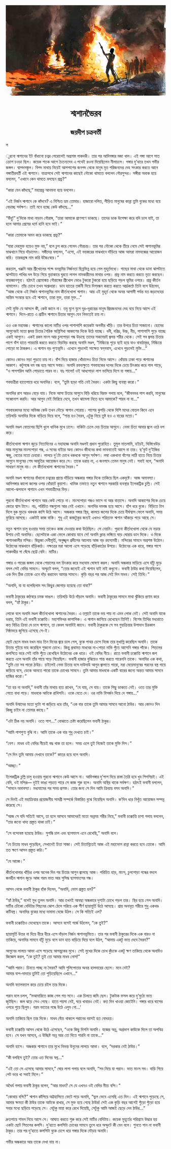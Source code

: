 <div align=center> <img src="../../metadata/images/rabibasariya/short-story:-শ্মশানভৈরব.jpg" align="center" ></div>
<h1 align=center> শ্মশানভৈরব</h1>
<h2 align=center>জয়দীপ চক্রবর্তী</h2>
প<br> <br>ুরনো শ্মশানের ইট বাঁধানো চত্বর পেরোলেই অপ্রশস্ত পাকদণ্ডী। তার পর আদিগঙ্গার মজা খাল। এই গঙ্গা আগে সাত ক্রোশ চওড়া ছিল। কয়েক শতক আগে চৈতন্যদেব এ পথেই রওনা দিয়েছিলেন নীলাচলে। গঙ্গার দু’ধারে তখন গভীর জঙ্গল। শ্বাপদসঙ্কুল। বিপদ মাথায় নিয়েই আশপাশের জনপদ থেকে মানুষ মৃত পরিজনদের দেহ সৎকার করতে আনে গঙ্গাতীরবর্তী এই শ্মশানে। যাত্রাপথে সেই শ্মশানের কাছেই নৌকো থামাতে বললেন গৌরসুন্দর। সঙ্গীরা অবাক হয়ে বললেন, “এখানে কেন থামতে বলছেন প্রভু?”<br> <br>“কারা যেন কাঁদছে,” মহাপ্রভু আনমনা হয়ে বললেন।<br> <br>“এই নির্জন শ্মশানে কে কাঁদবে? এ নিশ্চিত ভ্রম তোমার। হাজারো দলিত, পীড়িত মানুষের কান্না তুমি বুকের মধ্যে বয়ে বেড়াচ্ছ সর্বক্ষণ। তাই মনে হচ্ছে কেউ কাঁদছে...”<br> <br>“উঁহু!” দু’দিকে মাথা নাড়ান গৌরাঙ্গ, “তারা আমাকে প্রাণপণে ডাকছে। তাদের ডাক উপেক্ষা করে যদি চলে যাই, তা হলে আমার প্রেমের ধর্মে হানি হবে ভাই।”<br> <br>“কারা তোমাকে অমন করে ডাকছে প্রভু?”<br> <br>“যারা দেহমুক্ত হয়েও মুক্ত নয়,” বলে চুপ করে গেলেন গৌরচন্দ্র। তার পর নৌকো থেকে তীরে নেমে সেই শ্মশানভূমির মাঝখানে গিয়ে দাঁড়ালেন। সঙ্গীদের বললেন, “এসো, এই ভয়ঙ্করের মাঝখানে দাঁড়িয়ে আজ আমরা নামযজ্ঞের আয়োজন করি। তারকব্রহ্ম নাম করি উচ্চৈঃস্বরে।”<br> <br>করতাল, খঞ্জনি আর শ্রীখোলের শব্দে বনভূমির নির্জনতা ছিন্নভিন্ন হয়ে গেল মুহূর্তমধ্যে। গাছের মাথা থেকে ডানা ঝাপটাতে ঝাপটাতে পাখির দল উড়ে গিয়ে বৃত্তাকারে ঘুরতে লাগল নামকারীদের মাথার ওপর। প্রভু নাম করতে করতে নৃত্য করছেন। বাহ্যজ্ঞানশূন্য। হঠাৎই প্রেমোন্মত্ত গৌরাঙ্গের শ্রীখোল ভেঙে টুকরো টুকরো হয়ে ছড়িয়ে পড়ল ভূমির ওপরে। প্রভু কীর্তন থামালেন। তাঁর চোখে তখন অশ্রুধারা। ডান হাতের তর্জনী দিয়ে দিগ্‌বন্ধন করতে করতে আর্দ্রকণ্ঠে তিনি বলে উঠলেন, “আজ থেকে এই নির্জন শ্মশানভূমির নাম কীর্তনখোলা শ্মশান। আর এই মুহূর্ত থেকে অনন্ত আগামী পর্যন্ত যত জড়দেহের অন্তিম সংস্কার হবে এই শ্মশানে, তারা মুক্ত, তারা মুক্ত...”<br> <br>সেই মুক্তি যে আসলে কী, কেউ জানে না। তবু যুগে যুগে দূর-দূরান্তের মানুষ প্রিয়জনদের দেহ বয়ে নিয়ে আসে এই শ্মশানে। দিনে-রাতে এ প্রাচীন শ্মশানে চিতার আগুন যেন নিভতেই চায় না।<br> <br>এও এক মহাযজ্ঞ। শ্মশানের কালো মাটির ওপর পাশাপাশি কয়েকটা অগভীর খাঁড়ি। তার উপরে চিতা সাজানো। হোমের আগুনেরই মতো জ্বলন্ত চিতার গৈরিক অগ্নিশিখা আকাশের দিকে উঠে যাচ্ছে। ধনী, দরিদ্র, উচ্চ, নীচ, পাশাপাশি পুড়ে যাচ্ছে একই আগুনে। একই রকম মাংস আর চুলপোড়া গন্ধ উড়ছে তাদের সকলেরই জ্বলন্ত শরীর থেকে। সেই সব জ্বলন্ত চিতার পাশে বাঁশ হাতে পায়চারি করতে করতে বিড়বিড় করছে অনাদি মণ্ডল, “নিচ্চিন্তে পুড়ে ছাই হয়ে যাও বাবাঠাকুর, নিচ্চিন্তে পোড়ো মা ঠাকরুন। এ শ্মশান বড় পুণ্যভূমি। এখেনে পুড়লেই সাক্ষেত স্বগ্‌গবাস, এখেনে পুড়লেই মুক্তি...”<br> <br>কোনও কোনও মড়া পুড়তে চায় না। বাঁশ দিয়ে হাজার খোঁচালেও চিতা নিভে আসে। ধোঁয়ায় ঢাকা পড়ে শ্মশানের আকাশ। কটুগন্ধে দম বন্ধ হয়ে আসে সবার। অনাদি রক্তচক্ষুতে শববাহকের দলের দিকে চেয়ে চিৎকার করে গাল পাড়ে, “ও পাপশরিল আমি পোড়াতে পারব না। যাঃ শালো! ওই আধপোড়া লাশ ভাসিয়ে দিগে যা গঙ্গায়...”<br> <br>শবযাত্রীরা হাতেপায়ে ধরে অনাদির। বলে, “তুমি ছাড়া গতি নেই ভৈরব। একটা কিছু ব্যবস্থা করো।”<br> <br>অনাদির রাগ আরও বেড়ে যায়। নিভে আসা চিতার আগুনে বিড়ি ধরিয়ে বিরক্ত গলায় বলে, “জীবনভর পাপ করবি, মানুষের সব্বোনাশ করবি। আর আগুন যেই ফিরিয়ে দেবে, তখন ঝামেলা নিতে হবে আমাকে? পারব না যা...”<br> <br>শববাহকদের মধ্যে অভিজ্ঞ কেউ তখন দৌড়ে শ্মশান পেরোয়। পাশের ঝুপড়ি থেকে দিশি মদের বোতল কিনে এনে তড়িঘড়ি অনাদির দিকে বাড়িয়ে দিয়ে বলে, “শান্ত হও ভৈরব, এটুকু নিয়ে তুষ্ট হও এ বারের মতো।”<br> <br>অনাদি মণ্ডল বোতলের ছিপি খুলে খানিক মুখে ঢালে। বাকিটা ঢেলে দেয় চিতার আগুনে। নেভা চিতা আবার জ্বলে ওঠে দপ করে।<br> <br>কীর্তনখোলা শ্মশান জুড়ে নিত্যদিনের এ মহাযজ্ঞে অনাদি মণ্ডলই প্রধান পুরোহিত। তুমুল মাতলামি, হইচই, খিস্তিখেউড় আর মানুষের মাংসপোড়া গন্ধ, এ সবের বাইরে অন্য কোনও জীবনের কথা ভাবনাতেই আসে না তার। ছ’ফুট দু’ইঞ্চির ঋজু, বেতের মতো চেহারা। লালচে দু’টো চোখে ধকধকে আগুন সর্বক্ষণ। লম্বা একখানা বাঁশের লাঠি হাতে নিয়ে চিতার আগুনে মানুষের শেষ আহুতির আয়োজন করে সে। তাকে ডরায় না, এ জনপদে তেমন মানুষ নেই। সবাই বলে, “অনাদি সাধারণ মানুষ নয়। সে কীর্তনখোলা শ্মশানের ভৈরব।”<br> <br>অনাদি মণ্ডল শ্মশানের বাঁধানো চত্বরের প্রান্তে দাঁড়িয়ে অন্ধকার গঙ্গার দিকে তাকিয়ে ছিল একদৃষ্টে। আজ অমাবস্যা। আদিগঙ্গার কালো জলের ওপর ধোঁয়াটে কুয়াশা। খানিক তফাতে নতুন শ্মশানে সরকারি ব্যবস্থার ইলেকট্রিক চুল্লি। সেই আলো-ঝলমলে শ্মশানে এখন শবযাত্রীদের ভিড়।<br> <br>পুরনো কীর্তনখোলা শ্মশানে আর কেউ পোড়ে না। মাংসপোড়া গন্ধও ভাসে না আর বাতাসে। অনাদি আকাশের দিকে চেয়ে জোরে শ্বাস টানে। নাঃ, পরিচিত গন্ধগুলো আর নেই এখানে। অনাদির দমবন্ধ হয়ে আসে। হাঁপ ধরে বুকে। বিড়িতে টান দিলে বুক মুচড়ে খকখক কাশি উঠে আসে। অন্ধকার গঙ্গার স্থির, কালচে জলের দিকে চেয়ে দীর্ঘশ্বাস ফেলে অনাদি, সময় ফুরিয়ে আসছে। একটাই কাজ বাকি। শুধু এই কাজটুকুর জন্যই এখনও পরিত্যক্ত শ্মশান আঁকড়ে পড়ে আছে সে।<br> <br>নতুন শ্মশান চালু হওয়ার সময় তাকেও কাজ দেওয়ার কথা উঠেছিল। সে নেয়নি। পুরনো কীর্তনখোলা থেকে যে নড়ার উপায় নেই অনাদির। ছেলেটাকে একা ফেলে কোথায় যাবে সে! অনাদি ক্লান্ত ভঙ্গিতে ঘাড় ঘোরায় ডান দিকে। ও দিকে শ্মশানকালীর মন্দির। দ্বিভুজা দেবীমূর্তি, অনুজ্জ্বল প্রদীপের আলোয় আজ বড় রহস্যময়ী। মন্দিরের সামনে অপ্রশস্ত উঠোন। উঠোনের মাঝখানে হাঁড়িকাঠ। নক্ষত্রের মরা আলো এসে পড়েছে হাঁড়িকাঠের উপরে। উঠোনের এক ধারে, গঙ্গার পাশে পাকদণ্ডীর গা ঘেঁষে ছোট্ট বেদি। মাটির।<br> <br>গঙ্গার ও পারের জঙ্গল থেকে শেয়ালের দল চিৎকার করে মধ্যযাম ঘোষণা করল। অনাদি অন্ধকার মাড়িয়ে এসে হাঁটু মুড়ে বসল সেই বেদির সামনে। অস্ফুটে বলল, “তোর জন্যেই এই শ্মশান যাই নাই কখুনো। ভবানী ঠাউর কথা দিয়েছিলেন, এক দিন ঠিক তোকে এনে দাঁড় করাবেন আমার সামনে। কুড়ি বছর পর আজ সেই দিন মাধব। সেই তিথি।”<br> <br>“অনাদি, যা যা বলেছিলাম সব কিছুর জোগাড় হয়েছে তো বাবা?”<br> <br>ভবানী ঠাকুরের কণ্ঠস্বরে চমক ভাঙল। তড়িঘড়ি উঠে দাঁড়াল অনাদি। ভবানী ঠাকুরের সামনে মাথা ঝুঁকিয়ে প্রণাম করে বলল, “হ্যাঁ ঠাকুর।”<br> <br>লোকে বলে অনাদি মণ্ডল কীর্তনখোলা শ্মশানের ভৈরব। এ তল্লাটে তাকে ভয় পায় না এমন লোক নেই। সেই অনাদি যাকে ডরায়, তিনি এই ভবানী চক্কোত্তি। মহাশক্তিধর কাপালিক। এ শ্মশান জাগিয়ে রেখেছেন তিনিই। বিশেষ তিথির মধ্যরাতে কত বিচিত্র ক্রিয়া যে চলে শ্মশানে, তা কেবল অনাদিই জানে। ভবানী ঠাকুরকে সে সব গুহ্যক্রিয়ার উপাদান চিরকাল নিষ্ঠাভরে জুগিয়ে এসেছে সে-ই।<br> <br>ছোট ছেলে মাধব যখন মাত্র তিন দিনের জ্বরে চলে গেল, বুকে পাথর চেপে নিজে তার মুখাগ্নি করেছিল অনাদি। তাকে চিতায় শুইয়ে দাহ করেছিল শুকনো চোখে। কিন্তু প্রথামত মাধবের না-পোড়া নাভি পুঁতে আসেনি গঙ্গার পাঁকে। পিতলের কলসিতে ভরে সেই নাভি পুঁতে রেখেছিল উঠোনের এক ধারে। ওই বেদির নীচে। রাতে ভবানী চক্কোত্তি শ্মশানে জপ করতে এলে অনাদি তাঁর পায়ে পড়ে গিয়েছিল। ভবানী হাজার বুঝিয়েও শান্ত করতে পারেননি তাকে। অনাদির এক কথা, “তুমি তো সব পারো ঠাউর। চাইলেই নেভা চিতায় বসে দাউদাউ আগুন জ্বালাতে পারো, মরা মেয়েমানুষের পরনের বস্ত্র গায়ে জড়িয়ে বসে, ডেকে আনতে পারো তাকে চোখের সামনে। তুমি আমার মাধবকে একটি বারের জন্যে অন্তত আমার সামনে হাজির করো।”<br> <br>“তা হয় না অনাদি,” ভবানী তাঁর মাথায় হাত রাখেন, “যে যায়, সে যায়। তাকে পিছু ডাকতে নেই। ওতে তার মুক্তি পেতে বাধা পড়ে। মাধবকে আটকে রাখিসনি। ওকে যেতে দে। ওর নাভি বিসর্জন দিয়ে দে গঙ্গায়...”<br> <br>অনাদি উন্মাদের মতো দুটো পা জড়িয়ে ধরে তাঁর, “এক বার তাকে তুমি আমার সামনে আনো ঠাউর। আর কোনও দিন কিচ্ছু চাইব না তোমার কাছে।”<br> <br>“এটা ঠিক নয় অনাদি। ওতে পাপ...” বোঝাতে চেষ্টা করেছিলেন ভবানী ঠাকুর।<br> <br>“আমি পাপপুণ্য বুঝি না। আমি তাকে এক বার শুধু দেখতে চাই।”<br> <br>“বেশ। মাধব ওই বেদির নীচেই বদ্ধ থাক তা হলে। সময় এলে তুই নিজেই তাকে মুক্তি দিস।”<br> <br>“সে দিন তুমি আমায় দেখাবে তাকে?” কাতর হয়ে বলে অনাদি।<br> <br>“আচ্ছা।”<br> <br>ইলেকট্রিক চুল্লি চালু হওয়ায় পুরনো শ্মশানে কেউ আসে না। আদিগঙ্গার দু’পাশ দিয়ে রাস্তা তৈরি হবে খুব শিগগিরই। এই বেদি, ওই মন্দির— দুইই ভাঙা পড়তে পারে সে কাজ শুরু হলে। অনাদি অস্থির থাকে সর্বক্ষণ। হঠাৎই ভবানী বললেন, “সামনে অমাবস্যা। মধ্যযামের পর সময় প্রশস্ত। তোর জন্য সে দিন আমি ক্রিয়ায় বসব অনাদি।”<br> <br>সে দিনই এই মহাক্রিয়ার প্রয়োজনীয় সামগ্রী সম্পর্কে বিস্তারিত বুঝে নিয়েছিল অনাদি। ক’দিন ধরে নিখুঁত আয়োজন সম্পন্ন করেছে সে।<br> <br>“আজ সে যদি সত্যিই আসে, তা হলে আসবে আমাদেরই মতো অন্নময় শরীর নিয়ে,” ভবানী চক্কোত্তি চাপা গলায় বললেন, “তার জন্যে খাদ্য প্রস্তুত থাকা চাই।”<br> <br>“সে বন্দোবস্ত হয়েছে ঠাউর। সুগন্ধি চাল এবং ছাগমাংস এনে রেখেছি,” অনাদি বলে।<br> <br>“যে চিতায় মাধব পুড়েছিল, সেখানেই চিতা সাজা। সেই চিতাগ্নিতেই আজ এই মহাভোগ রান্না করতে হবে তোকে। আমি তত ক্ষণে আসন প্রস্তুত করি।”<br> <br>“যে আজ্ঞে।”<br> <br>কীর্তনখোলার খাঁড়ির ওপর অনেক দিন পর চিতার আগুন জ্বলেছে আজ। পরিচিত হাড়, মাংস, চুলপোড়া গন্ধের বদলে জনহীন শ্মশান জুড়ে আজ গরম ভাত আর সুসিদ্ধ ছাগমাংসের গন্ধ।<br> <br>আসন থেকে ভবানী ঠাকুর হাঁক দিলেন, “অনাদি, ভোগ প্রস্তুত হল?”<br> <br>“হ্যাঁ ঠাউর,” বলেই মুখ তুলল অনাদি। আর তখনই আবছা অন্ধকারে দৃশ্যটা চোখে পড়ল তার। স্থির হয়ে গেল অনাদি। মাটির চৌকো বেদিটার পিছনের ঝোপ ঠেলে সরিয়ে এক শীর্ণ ছায়ামূর্তি উঠে আসছে। প্রায় অনাবৃত শরীরে শুধু একখণ্ড কটিবস্ত্র। অনাদির বুকের মধ্যে দামামা বেজে উঠল। সে কি সত্যিই এল?<br> <br>ভবানী চক্কোত্তিও দেখেছেন তাকে। আসনে বসেই গর্জে উঠলেন, “কে তুই?”<br> <br>ছায়ামূর্তি উত্তর না দিয়ে ধীরে ধীরে এসে দাঁড়াল নির্জন শ্মশানভূমিতে। তার পর ভবানী ঠাকুরের দিকে এক বারও না তাকিয়ে, অনাদির সামনে হাঁটু মুড়ে বসে ডান হাত বাড়িয়ে দিয়ে বলে উঠল, “আমায় একটু  ভাত দেবে ভৈরব?”<br> <br>আগুনের লালচে আভা এসে পড়েছে আগন্তুকের মুখে। সেই মুখের দিকে চোখ কুঁচকে একটু ক্ষণ তাকিয়ে থেকে অনাদিও জিজ্ঞেস করল, “কে তুই? তুই তো আমার মাধব নোস!”<br> <br>“আমি পরান। চিনতে পাচ্ছ না ভৈরব? আমি শুলিপোতার অনন্ত হালদারের ছেলে। মনে নেই?<br>
আমার বাপ-দাদারে তুমিই তো পুড়িয়েছিলে এখানে...”<br> <br>অনাদি ফ্যালফ্যাল করে চেয়ে রইল তার দিকে।<br> <br>পরান বলে চলল, “মআমারিতে কাজ গেল গত সনে। এক চিলতে জমি ছেল। টুকটাক ফসল করে দু’মুঠো ভাত জুটছিল। জল ঝড়ে সেও গেছে। হাতে পয়সা নেই, ঘরে খাবারও নেই। কত দিন খাওয়া জোটেনি। গঙ্গার ধারে ঘাসের ওপরে শুয়ে ছিলুম। গরম ভাতের গন্ধে উঠে এলুম গো...’<br> <br>অনাদি তাকিয়ে ছিল তার দিকে। মাধব বেঁচে থাকলে পরানের বয়সই হত বোধহয়।<br> <br>ভবানী চক্কোত্তি আসন থেকে উঠে এসেছেন, “ওকে কিছু দিসনি অনাদি। যজ্ঞের অন্ন, অগ্রভাগ কাউকে দিলে তা অপবিত্র হবে। সে যখন আসবে, এ উচ্ছিষ্ট অন্ন আর তো দিতে পারবি না তাকে...”<br> <br>অনাদি হাসে। অন্ধকার শ্মশানে তার মুখে নিভন্ত উনুনের লালচে আভা। বলে, “দরকার নেই ঠাউর।”<br> <br>“কী বলছিস তুই? তোর এত দিনের স্বপ্ন...”<br> <br>“এই তো সে এসেছে আমার সামনে,” ঘোর লাগা গলায় বলে অনাদি, “সব নিয়ে যা পরান। ভাত মাংস সব। বাড়ি গিয়ে পেট ভরে খা সবাই মিলে।”<br> <br>অধৈর্য গলায় ভবানী ঠাকুর বলেন, “আর মাধব? সে যে এখনও ওই বেদির নীচে বন্দি।”<br> <br>“কোথায় বন্দি?” শ্মশান কাঁপিয়ে অট্টহাসিতে ফেটে পড়ে অনাদি, “ভুল ভেবে এসেছি এত দিন। এই শ্মশানে পুড়েছে সে, আমার ক্ষমতা কী ঠাউর তাকে আটকে রাখার, সে মুক্ত হয়ে গেছে ঠাউর! সেই এক কুড়ি বছর আগেই গুঁড়ো গুঁড়ো হয়ে সবার মধ্যে ছড়িয়ে পড়েছে সে। যেটুকু মায়া করে রেখে দিয়েছি, সেটুকু আমি আজই ছেড়ে দেব ঠাউর...”<br> <br>দ্রুতপায়ে শাবল নিয়ে আসে সে। আঘাত করতে শুরু করে সেই মাটির বেদিটায়। কয়েক মুহূর্তের পরিশ্রমে উদ্ধার হয় একটা ছোট পিতলের কলসি। দু’হাতে কলসিটা চোখের সামনে তুলে ধরে অস্ফুটে কী যেন বলে। শুনতে পান না ভবানী ঠাকুর। তার পর দু’হাতে কলসিটা বুকে চেপে ধরে গঙ্গার দিকে দৌড়য় অনাদি।<br> <br>গভীর অন্ধকারে আর তাকে দেখা যায় না।